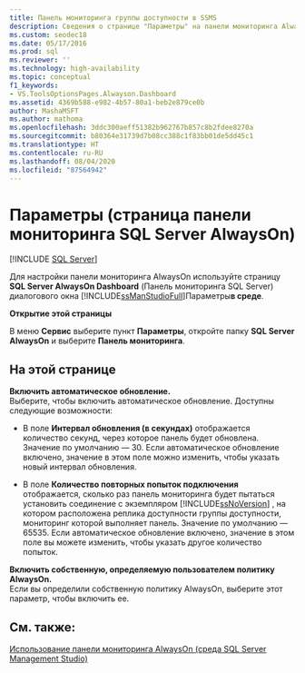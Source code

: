 ```yaml
---
title: Панель мониторинга группы доступности в SSMS
description: Сведения о странице "Параметры" на панели мониторинга Always On в SQL Server Management Studio.
ms.custom: seodec18
ms.date: 05/17/2016
ms.prod: sql
ms.reviewer: ''
ms.technology: high-availability
ms.topic: conceptual
f1_keywords:
- VS.ToolsOptionsPages.Alwayson.Dashboard
ms.assetid: 4369b588-e982-4b57-80a1-beb2e879ce0b
author: MashaMSFT
ms.author: mathoma
ms.openlocfilehash: 3ddc300aeff51382b962767b857c8b2fdee8270a
ms.sourcegitcommit: b80364e31739d7b08cc388c1f83bb01de5dd45c1
ms.translationtype: HT
ms.contentlocale: ru-RU
ms.lasthandoff: 08/04/2020
ms.locfileid: "87564942"
---
```

# <a name="options-sql-server-always-on-dashboard-page"></a>Параметры (страница панели мониторинга SQL Server AlwaysOn)
[!INCLUDE [SQL Server](../../../includes/applies-to-version/sqlserver.md)]

  Для настройки панели мониторинга AlwaysOn используйте страницу **SQL Server AlwaysOn Dashboard** (Панель мониторинга SQL Server) диалогового окна [!INCLUDE[ssManStudioFull](../../../includes/ssmanstudiofull-md.md)]Параметры**в среде**.  
  
 **Открытие этой страницы**  
  
 В меню **Сервис** выберите пункт **Параметры**, откройте папку **SQL Server AlwaysOn** и выберите **Панель мониторинга**.  
  
## <a name="on-this-page"></a>На этой странице  
 **Включить автоматическое обновление.**  
 Выберите, чтобы включить автоматическое обновление. Доступны следующие возможности:  
  
-   В поле **Интервал обновления (в секундах)** отображается количество секунд, через которое панель будет обновлена. Значение по умолчанию — 30. Если автоматическое обновление включено, значение в этом поле можно изменить, чтобы указать новый интервал обновления.  
  
-   В поле **Количество повторных попыток подключения** отображается, сколько раз панель мониторинга будет пытаться установить соединение с экземпляром [!INCLUDE[ssNoVersion](../../../includes/ssnoversion-md.md)] , на котором расположена реплика доступности группы доступности, мониторинг которой выполняет панель. Значение по умолчанию — 65535. Если автоматическое обновление включено, значение в этом поле вы можете изменить, чтобы указать другое количество попыток.  
  
 **Включить собственную, определяемую пользователем политику AlwaysOn.**  
 Если вы определили собственную политику AlwaysOn, выберите этот параметр, чтобы включить ее.  
  
## <a name="see-also"></a>См. также:  
 [Использование панели мониторинга AlwaysOn (среда SQL Server Management Studio)](../../../database-engine/availability-groups/windows/use-the-always-on-dashboard-sql-server-management-studio.md)  
  
  
